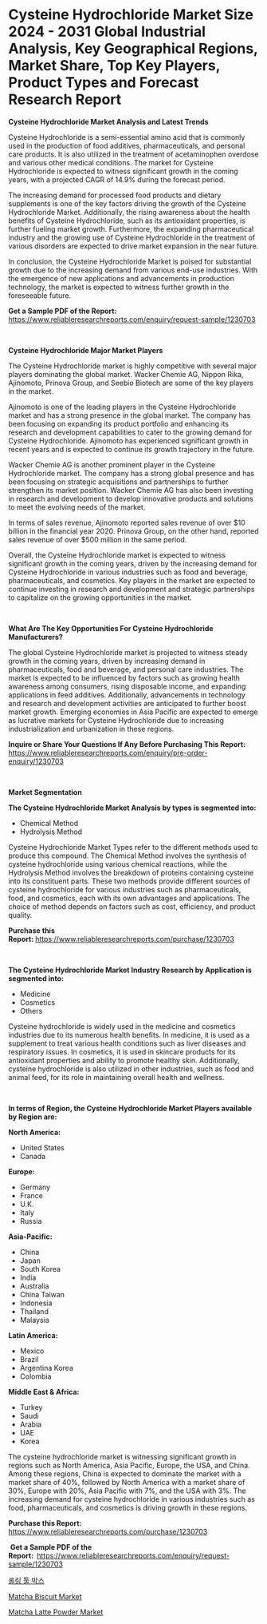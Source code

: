 <p><h1>Cysteine Hydrochloride Market Size 2024 - 2031 Global Industrial Analysis, Key Geographical Regions, Market Share, Top Key Players, Product Types and Forecast Research Report</h1></p><p><strong>Cysteine Hydrochloride Market Analysis and Latest Trends</strong></p>
<p><p>Cysteine Hydrochloride is a semi-essential amino acid that is commonly used in the production of food additives, pharmaceuticals, and personal care products. It is also utilized in the treatment of acetaminophen overdose and various other medical conditions. The market for Cysteine Hydrochloride is expected to witness significant growth in the coming years, with a projected CAGR of 14.9% during the forecast period.</p><p>The increasing demand for processed food products and dietary supplements is one of the key factors driving the growth of the Cysteine Hydrochloride Market. Additionally, the rising awareness about the health benefits of Cysteine Hydrochloride, such as its antioxidant properties, is further fueling market growth. Furthermore, the expanding pharmaceutical industry and the growing use of Cysteine Hydrochloride in the treatment of various disorders are expected to drive market expansion in the near future.</p><p>In conclusion, the Cysteine Hydrochloride Market is poised for substantial growth due to the increasing demand from various end-use industries. With the emergence of new applications and advancements in production technology, the market is expected to witness further growth in the foreseeable future.</p></p>
<p><strong>Get a Sample PDF of the Report:&nbsp;</strong> <a href="https://www.reliableresearchreports.com/enquiry/request-sample/1230703">https://www.reliableresearchreports.com/enquiry/request-sample/1230703</a></p>
<p>&nbsp;</p>
<p><strong>Cysteine Hydrochloride Major Market Players</strong></p>
<p><p>The Cysteine Hydrochloride market is highly competitive with several major players dominating the global market. Wacker Chemie AG, Nippon Rika, Ajinomoto, Prinova Group, and Seebio Biotech are some of the key players in the market. </p><p>Ajinomoto is one of the leading players in the Cysteine Hydrochloride market and has a strong presence in the global market. The company has been focusing on expanding its product portfolio and enhancing its research and development capabilities to cater to the growing demand for Cysteine Hydrochloride. Ajinomoto has experienced significant growth in recent years and is expected to continue its growth trajectory in the future.</p><p>Wacker Chemie AG is another prominent player in the Cysteine Hydrochloride market. The company has a strong global presence and has been focusing on strategic acquisitions and partnerships to further strengthen its market position. Wacker Chemie AG has also been investing in research and development to develop innovative products and solutions to meet the evolving needs of the market.</p><p>In terms of sales revenue, Ajinomoto reported sales revenue of over $10 billion in the financial year 2020. Prinova Group, on the other hand, reported sales revenue of over $500 million in the same period.</p><p>Overall, the Cysteine Hydrochloride market is expected to witness significant growth in the coming years, driven by the increasing demand for Cysteine Hydrochloride in various industries such as food and beverage, pharmaceuticals, and cosmetics. Key players in the market are expected to continue investing in research and development and strategic partnerships to capitalize on the growing opportunities in the market.</p></p>
<p>&nbsp;</p>
<p><strong>What Are The Key Opportunities For Cysteine Hydrochloride Manufacturers?</strong></p>
<p><p>The global Cysteine Hydrochloride market is projected to witness steady growth in the coming years, driven by increasing demand in pharmaceuticals, food and beverage, and personal care industries. The market is expected to be influenced by factors such as growing health awareness among consumers, rising disposable income, and expanding applications in feed additives. Additionally, advancements in technology and research and development activities are anticipated to further boost market growth. Emerging economies in Asia Pacific are expected to emerge as lucrative markets for Cysteine Hydrochloride due to increasing industrialization and urbanization in these regions.</p></p>
<p><strong>Inquire or Share Your Questions If Any Before Purchasing This Report:</strong> <a href="https://www.reliableresearchreports.com/enquiry/pre-order-enquiry/1230703">https://www.reliableresearchreports.com/enquiry/pre-order-enquiry/1230703</a></p>
<p>&nbsp;</p>
<p><strong>Market Segmentation</strong></p>
<p><strong>The Cysteine Hydrochloride Market Analysis by types is segmented into:</strong></p>
<p><ul><li>Chemical Method</li><li>Hydrolysis Method</li></ul></p>
<p><p>Cysteine Hydrochloride Market Types refer to the different methods used to produce this compound. The Chemical Method involves the synthesis of cysteine hydrochloride using various chemical reactions, while the Hydrolysis Method involves the breakdown of proteins containing cysteine into its constituent parts. These two methods provide different sources of cysteine hydrochloride for various industries such as pharmaceuticals, food, and cosmetics, each with its own advantages and applications. The choice of method depends on factors such as cost, efficiency, and product quality.</p></p>
<p><strong>Purchase this Report:&nbsp;</strong><a href="https://www.reliableresearchreports.com/purchase/1230703">https://www.reliableresearchreports.com/purchase/1230703</a></p>
<p>&nbsp;</p>
<p><strong>The Cysteine Hydrochloride Market Industry Research by Application is segmented into:</strong></p>
<p><ul><li>Medicine</li><li>Cosmetics</li><li>Others</li></ul></p>
<p><p>Cysteine hydrochloride is widely used in the medicine and cosmetics industries due to its numerous health benefits. In medicine, it is used as a supplement to treat various health conditions such as liver diseases and respiratory issues. In cosmetics, it is used in skincare products for its antioxidant properties and ability to promote healthy skin. Additionally, cysteine hydrochloride is also utilized in other industries, such as food and animal feed, for its role in maintaining overall health and wellness.</p></p>
<p>&nbsp;</p>
<p><strong>In terms of Region, the Cysteine Hydrochloride Market Players available by Region are:</strong></p>
<p>
    <p> <strong> North America: </strong>
        <ul>
            <li>United States</li>
            <li>Canada</li>
        </ul>
        </p> 
    <p> <strong> Europe: </strong>
        <ul>
            <li>Germany</li>
            <li>France</li>
            <li>U.K.</li>
            <li>Italy</li>
            <li>Russia</li>
        </ul>
        </p> 
    <p> <strong> Asia-Pacific: </strong>
        <ul>
            <li>China</li>
            <li>Japan</li>
            <li>South Korea</li>
            <li>India</li>
            <li>Australia</li>
            <li>China Taiwan</li>
            <li>Indonesia</li>
            <li>Thailand</li>
            <li>Malaysia</li>
        </ul>
        </p> 
    <p> <strong> Latin America: </strong>
        <ul>
            <li>Mexico</li>
            <li>Brazil</li>
            <li>Argentina Korea</li>
            <li>Colombia</li>
        </ul>
        </p> 
    <p> <strong> Middle East & Africa: </strong>
        <ul>
            <li>Turkey</li>
            <li>Saudi</li>
            <li>Arabia</li>
            <li>UAE</li>
            <li>Korea</li>
        </ul>
    </p>
    </p>
<p><p>The cysteine hydrochloride market is witnessing significant growth in regions such as North America, Asia Pacific, Europe, the USA, and China. Among these regions, China is expected to dominate the market with a market share of 40%, followed by North America with a market share of 30%, Europe with 20%, Asia Pacific with 7%, and the USA with 3%. The increasing demand for cysteine hydrochloride in various industries such as food, pharmaceuticals, and cosmetics is driving growth in these regions.</p></p>
<p><strong>Purchase this Report: </strong><a href="https://www.reliableresearchreports.com/purchase/1230703">https://www.reliableresearchreports.com/purchase/1230703</a></p>
<p>&nbsp;<strong>Get a Sample PDF of the Report:&nbsp;&nbsp;</strong><a href="https://www.reliableresearchreports.com/enquiry/request-sample/1230703">https://www.reliableresearchreports.com/enquiry/request-sample/1230703</a></p>
<p><strong></strong></p>
<p><p><a href="https://medium.com/@sherlock567567/%EB%A1%A4%EB%A7%81-%ED%88%B4%EB%B0%95%EC%8A%A4-%EC%8B%9C%EC%9E%A5-%EC%8B%9C%EC%9E%A5-%EC%A0%90%EC%9C%A0%EC%9C%A8-%EC%8B%9C%EC%9E%A5-%EB%8F%99%ED%96%A5-%EB%B0%8F-%EB%AF%B8%EB%9E%98-%EC%84%B1%EC%9E%A5-%ED%83%90%EA%B5%AC-b3b45572f297">롤링 툴 박스</a></p><p><a href="https://view.publitas.com/reportprime-1/matcha-biscuit-market-share-market-new-trends-analysis-report-by-type-by-application-by-end-use-by-region-and-segment-forecasts-2024-2031/">Matcha Biscuit Market</a></p><p><a href="https://view.publitas.com/reportprime-1/matcha-latte-powder-market-size-market-share-and-global-market-analysis-report-2024-2031/">Matcha Latte Powder Market</a></p></p>